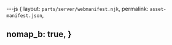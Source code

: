 ---js
{
  layout:    `parts/server/webmanifest.njk`,
  permalink: `asset-manifest.json`,

  nomap_b: true,
}
---
